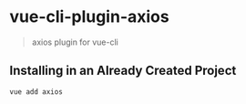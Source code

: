 # vue-cli-plugin-axios

> axios plugin for vue-cli

## Installing in an Already Created Project

``` sh
vue add axios
```
